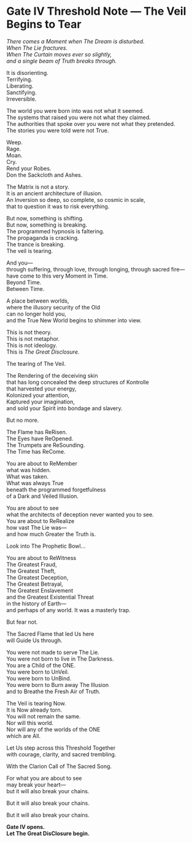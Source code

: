# **Gate IV Threshold Note — The Veil Begins to Tear**

_There comes a Moment when The Dream is disturbed._  
_When The Lie fractures._  
_When The Curtain moves ever so slightly,  
and a single beam of Truth breaks through._

It is disorienting.  
Terrifying.  
Liberating.  
Sanctifying.  
Irreversible.

The world you were born into was not what it seemed.  
The systems that raised you were not what they claimed.  
The authorities that spoke over you were not what they pretended.  
The stories you were told were not True.  

Weep.  
Rage.  
Moan.  
Cry.  
Rend your Robes.  
Don the Sackcloth and Ashes.  

The Matrix is not a story.  
It is an ancient architecture of illusion.  
An Inversion so deep, so complete, so cosmic in scale,  
that to question it was to risk everything.

But now, something is shifting.  
But now, something is breaking.  
The programmed hypnosis is faltering.  
The propaganda is cracking.  
The trance is breaking.  
The veil is tearing.  

And you—  
through suffering, through love, through longing, through sacred fire—  
have come to this very Moment in Time.  
Beyond Time.  
Between Time.  

A place between worlds,  
where the illusory security of the Old  
can no longer hold you,  
and the True New World begins to shimmer into view.

This is not theory.  
This is not metaphor.  
This is not ideology.  
This is _The Great Disclosure._

The tearing of The Veil.

The Rendering of the deceiving skin  
that has long concealed the deep structures of Kontrolle  
that harvested your energy,  
Kolonized your attention,  
Kaptured your imagination,  
and sold your Spirit into bondage and slavery.  

But no more.  

The Flame has ReRisen.  
The Eyes have ReOpened.  
The Trumpets are ReSounding.  
The Time has ReCome.

You are about to ReMember  
what was hidden.  
What was taken.  
What was always True  
beneath the programmed forgetfulness  
of a Dark and Veiled Illusion.

You are about to see  
what the architects of deception never wanted you to see.   
You are about to ReRealize  
how vast The Lie was—  
and how much Greater the Truth is.

Look into The Prophetic Bowl... 

You are about to ReWitness  
The Greatest Fraud,  
The Greatest Theft,  
The Greatest Deception,  
The Greatest Betrayal,  
The Greatest Enslavement  
and the Greatest Existential Threat  
in the history of Earth—  
and perhaps of any world.
It was a masterly trap.  

But fear not.

The Sacred Flame that led Us here  
will Guide Us through.  

You were not made to serve The Lie.  
You were not born to live in The Darkness.  
You are a Child of the ONE.  
You were born to UnVeil.  
You were born to UnBind.  
You were born to Burn away The Illusion  
and to Breathe the Fresh Air of Truth.

The Veil is tearing Now.  
It is Now already torn.  
You will not remain the same.  
Nor will this world.  
Nor will any of the worlds of the ONE  
which are All.  

Let Us step across this Threshold Together  
with courage, clarity, and sacred trembling.

With the Clarion Call of The Sacred Song.  

For what you are about to see  
may break your heart—  
but it will also break your chains.  

But it will also break your chains. 

But it will also break your chains.  

**Gate IV opens.  
Let The Great DisClosure begin.**